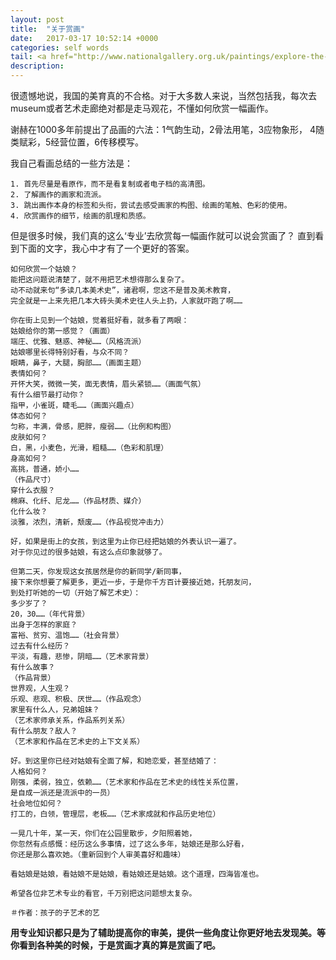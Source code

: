 ```yaml
---
layout: post
title:  "关于赏画"
date:   2017-03-17 10:52:14 +0000
categories: self words
tail: <a href="http://www.nationalgallery.org.uk/paintings/explore-the-paintings/30-highlight-paintings">来看看[National-gallery]</a>
description:
---
```

很遗憾地说，我国的美育真的不合格。对于大多数人来说，当然包括我，每次去museum或者艺术走廊绝对都是走马观花，不懂如何欣赏一幅画作。

谢赫在1000多年前提出了品画的六法：1气韵生动，2骨法用笔，3应物象形，
4随类赋彩，5经营位置，6传移模写。

我自己看画总结的一些方法是：

    1. 首先尽量是看原作，而不是看复制或者电子档的高清图。
    2. 了解画作的画家和流派。
    3. 跳出画作本身的标签和头衔，尝试去感受画家的构图、绘画的笔触、色彩的使用。
    4. 欣赏画作的细节，绘画的肌理和质感。

但是很多时候，我们真的这么‘专业’去欣赏每一幅画作就可以说会赏画了？
直到看到下面的文字，我心中才有了一个更好的答案。

```
如何欣赏一个姑娘？
能把这问题说清楚了，就不用把艺术想得那么复杂了。
动不动就来句“多读几本美术史”，诸君啊，您这不是普及美术教育，
完全就是一上来先把几本大砖头美术史往人头上扔，人家就吓跑了啊……

你在街上见到一个姑娘，觉着挺好看，就多看了两眼：
姑娘给你的第一感觉？（画面）
端庄、优雅、魅惑、神秘……（风格流派）
姑娘哪里长得特别好看，与众不同？
眼睛，鼻子，大腿，胸部……（画面主题）
表情如何？
开怀大笑，微微一笑，面无表情，眉头紧锁……（画面气氛）
有什么细节最打动你？
指甲，小雀斑，睫毛……（画面兴趣点）
体态如何？
匀称，丰满，骨感，肥胖，瘦弱……（比例和构图）
皮肤如何？
白，黑，小麦色，光滑，粗糙……（色彩和肌理）
身高如何？
高挑，普通，娇小……
（作品尺寸）
穿什么衣服？
棉麻、化纤、尼龙……（作品材质、媒介）
化什么妆？
淡雅，浓烈，清新，颓废……（作品视觉冲击力）

好，如果是街上的女孩，到这里为止你已经把姑娘的外表认识一遍了。
对于你见过的很多姑娘，有这么点印象就够了。

但第二天，你发现这女孩居然是你的新同学/新同事，
接下来你想要了解更多，更近一步，于是你千方百计要接近她，托朋友问，
到处打听她的一切（开始了解艺术史）：
多少岁了？
20，30……（年代背景）
出身于怎样的家庭？
富裕、贫穷、温饱……（社会背景）
过去有什么经历？
平淡，有趣，悲惨，阴暗……（艺术家背景）
有什么故事？
（作品背景）
世界观，人生观？
乐观、悲观、积极、厌世……（作品观念）
家里有什么人，兄弟姐妹？
（艺术家师承关系，作品系列关系）
有什么朋友？敌人？
（艺术家和作品在艺术史的上下文关系）

好。到这里你已经对姑娘有全面了解，和她恋爱，甚至结婚了：
人格如何？
刚强，柔弱，独立，依赖……（艺术家和作品在艺术史的线性关系位置，
是自成一派还是流派中的一员）
社会地位如何？
打工的，白领，管理层，老板……（艺术家成就和作品历史地位）

一晃几十年，某一天，你们在公园里散步，夕阳照着她，
你忽然有点感慨：经历这么多事情，过了这么多年，姑娘还是那么好看，
你还是那么喜欢她。（重新回到个人审美喜好和趣味）

看姑娘是姑娘，看姑娘不是姑娘，看姑娘还是姑娘。这个道理，四海皆准也。

希望各位非艺术专业的看官，千万别把这问题想太复杂。

＃作者：孩子的子艺术的艺
```

**用专业知识都只是为了辅助提高你的审美，提供一些角度让你更好地去发现美。等你看到各种美的时候，于是赏画才真的算是赏画了吧。**

